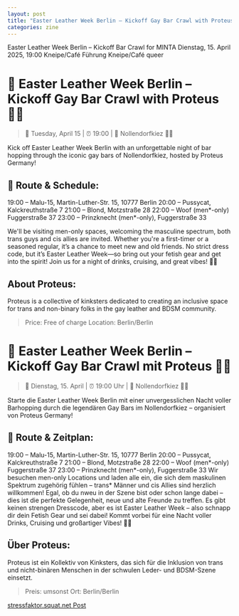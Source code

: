 ```yaml
---
layout: post
title: "Easter Leather Week Berlin – Kickoff Gay Bar Crawl with Proteus"
categories: zine
---
```

 
Easter Leather Week Berlin – Kickoff Bar Crawl for MINTA
Dienstag, 15. April 2025, 19:00
Kneipe/Café
Führung
Kneipe/Café
queer

# 🖤 Easter Leather Week Berlin – Kickoff Gay Bar Crawl with Proteus 🏳️‍⚧️

> 📅 Tuesday, April 15 | ⏰ 19:00 | 📍 Nollendorfkiez 🏳️‍🌈

Kick off Easter Leather Week Berlin with an unforgettable night of bar hopping through the iconic gay bars of Nollendorfkiez, hosted by Proteus Germany!

## 🔹 Route & Schedule:

19:00 – Malu-15, Martin-Luther-Str. 15, 10777 Berlin
20:00 – Pussycat, Kalckreuthstraße 7
21:00 – Blond, Motzstraße 28
22:00 – Woof (men*-only) Fuggerstraße 37
23:00 – Prinzknecht (men*-only), Fuggerstraße 33

We'll be visiting men-only spaces, welcoming the masculine spectrum, both trans guys and cis allies are invited. Whether you're a first-timer or a seasoned regular, it’s a chance to meet new and old friends.
No strict dress code, but it’s Easter Leather Week—so bring out your fetish gear and get into the spirit!
Join us for a night of drinks, cruising, and great vibes! 🍻🔥

## About Proteus:
Proteus is a collective of kinksters dedicated to creating an inclusive space for trans and non-binary folks in the gay leather and BDSM community.


> Price: Free of charge
> Location: Berlin/Berlin


# 🖤 Easter Leather Week Berlin – Kickoff Gay Bar Crawl mit Proteus 🏳️‍⚧️

>📅 Dienstag, 15. April | ⏰ 19:00 Uhr | 📍 Nollendorfkiez 🏳️‍🌈

Starte die Easter Leather Week Berlin mit einer unvergesslichen Nacht voller Barhopping durch die legendären Gay Bars im Nollendorfkiez – organisiert von Proteus Germany!

## 🔹 Route & Zeitplan:

19:00 – Malu-15, Martin-Luther-Str. 15, 10777 Berlin
20:00 – Pussycat, Kalckreuthstraße 7
21:00 – Blond, Motzstraße 28
22:00 – Woof (men*-only) Fuggerstraße 37
23:00 – Prinzknecht (men*-only), Fuggerstraße 33
Wir besuchen men-only Locations und laden alle ein, die sich dem maskulinen Spektrum zugehörig fühlen – trans* Männer und cis Allies sind herzlich willkommen! Egal, ob du nweu in der Szene bist oder schon lange dabei – dies ist die perfekte Gelegenheit, neue und alte Freunde zu treffen.
Es gibt keinen strengen Dresscode, aber es ist Easter Leather Week – also schnapp dir dein Fetish Gear und sei dabei!
Kommt vorbei für eine Nacht voller Drinks, Cruising und großartiger Vibes! 🍻🔥

## Über Proteus:
Proteus ist ein Kollektiv von Kinksters, das sich für die Inklusion von trans und nicht-binären Menschen in der schwulen Leder- und BDSM-Szene einsetzt.
 
> Preis: umsonst
> Ort: Berlin/Berlin


[stressfaktor.squat.net Post](https://stressfaktor.squat.net/node/311944)